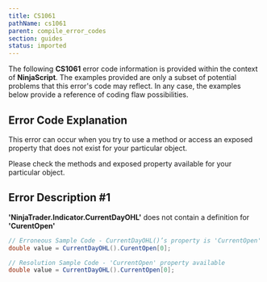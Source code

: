 ```yaml
---
title: CS1061
pathName: cs1061
parent: compile_error_codes
section: guides
status: imported
---
```


The following **CS1061** error code information is provided within the context of **NinjaScript**. The examples provided are only a subset of potential problems that this error's code may reflect. In any case, the examples below provide a reference of coding flaw possibilities.

## Error Code Explanation

This error can occur when you try to use a method or access an exposed property that does not exist for your particular object.

Please check the methods and exposed property available for your particular object.

## Error Description #1

**'NinjaTrader.Indicator.CurrentDayOHL'** does not contain a definition for **'CurentOpen'**

```csharp
// Erroneous Sample Code - CurrentDayOHL()’s property is 'CurrentOpen' not 'CurentOpen' (typo)**
double value = CurrentDayOHL().CurentOpen[0];
```

```csharp
// Resolution Sample Code - 'CurrentOpen' property available  
double value = CurrentDayOHL().CurrentOpen[0];
```

